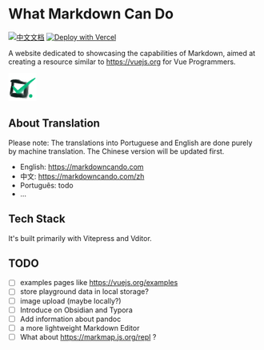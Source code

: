 # What Markdown Can Do

[![中文文档](https://img.shields.io/badge/中文-读我-blue?style=for-the-badge)](/readme-zh.md) [![Deploy with Vercel](https://vercel.com/button)](https://vercel.com/import/project?template=https://github.com/gantrol/markdown-can-do)

A website dedicated to showcasing the capabilities of Markdown, aimed at creating a resource similar to https://vuejs.org for Vue Programmers. 

![icon](public/logo-mini.png)

## About Translation

Please note: The translations into Portuguese and English are done purely by machine translation. The Chinese version will be updated first.

- English: https://markdowncando.com
- 中文: https://markdowncando.com/zh
- Português: todo
- ...

## Tech Stack

It's built primarily with Vitepress and Vditor.

## TODO

- [ ] examples pages like https://vuejs.org/examples
- [ ] store playground data in local storage?
- [ ] image upload (maybe locally?)
- [ ] Introduce on Obsidian and Typora
- [ ] Add information about pandoc
- [ ] a more lightweight Markdown Editor
- [ ] What about https://markmap.js.org/repl ?
